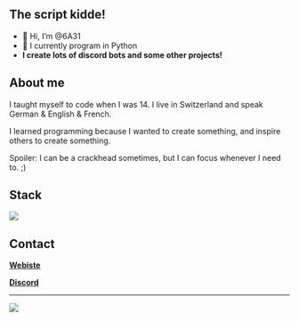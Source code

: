 ## The script kidde! ##
- 👋 Hi, I’m @6A31
- 🐍 I currently program in Python
- **I create lots of discord bots and some other projects!**

## About me
I taught myself to code when I was 14. 
I live in Switzerland and speak German & English & French. 

I learned programming because I wanted to create something, and inspire others to create something.

Spoiler: I can be a crackhead sometimes, but I can focus whenever I need to. ;)
## Stack
<img src="https://github-readme-stats.vercel.app/api/top-langs?username=zluvsand&layout=compact"/>


## Contact

**[Webiste](https://6A31.com)**

**[Discord](https://discord.6A31.com)**

---
<img src="https://github-readme-stats.vercel.app/api?username=6A31&show_icons=true"/>

